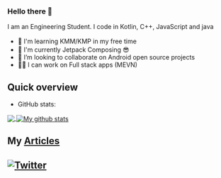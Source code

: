 ### Hello there 👋

I am an Engineering Student.
I code in Kotlin, C++, JavaScript and java

- 🎉 I'm learning KMM/KMP in my free time <img height='16px' width = '16px' src ="https://encrypted-tbn0.gstatic.com/images?q=tbn:ANd9GcSnxXIdlKqGewDPb0r1dZ-WYWm3jqy0gq-7Ag&usqp=CAU">
- 🌱 I'm currently Jetpack Composing 😎 <img src="https://3.bp.blogspot.com/-VVp3WvJvl84/X0Vu6EjYqDI/AAAAAAAAPjU/ZOMKiUlgfg8ok8DY8Hc-ocOvGdB0z86AgCLcBGAsYHQ/s1600/jetpack%2Bcompose%2Bicon_RGB.png" height='16dp' width='16dp' />
- 👯 I’m looking to collaborate on Android open source projects
- 👩‍💻 I can work on Full stack apps (MEVN)

## Quick overview
* GitHub stats:  
<a href="https://github.com/sunny52525/github-readme-stats">
  <!-- Change the `github-readme-stats.anuraghazra1.vercel.app` to `github-readme-stats.vercel.app`  -->
  <img align="center" src="https://github-readme-stats.vercel.app/api/top-langs/?username=sunny52525&theme=tokyonight" />
</a>
<a href="https://github.com/anuraghazra/github-readme-stats">
  <img align="center" src="https://github-readme-stats.vercel.app/api?username=sunny52525&show_icons=true&line_height=27&theme=radical" alt="My github stats" />
</a>  




## My <a class="post" href="https://github.com/sunny52525/GFG-articles">Articles</a>

## [![Twitter](https://img.shields.io/twitter/url/https/twitter.com/sunny52525.svg?style=social&label=Follow%20%40sunny52525)](https://twitter.com/sunny52525)

